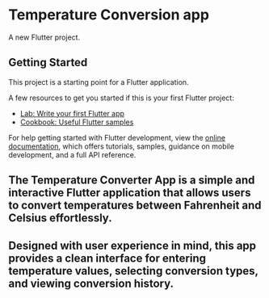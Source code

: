 # Temperature Conversion app

A new Flutter project.

## Getting Started

This project is a starting point for a Flutter application.

A few resources to get you started if this is your first Flutter project:

- [Lab: Write your first Flutter app](https://docs.flutter.dev/get-started/codelab)
- [Cookbook: Useful Flutter samples](https://docs.flutter.dev/cookbook)

For help getting started with Flutter development, view the
[online documentation](https://docs.flutter.dev/), which offers tutorials,
samples, guidance on mobile development, and a full API reference.
## The Temperature Converter App is a simple and interactive Flutter application that allows users to convert temperatures between Fahrenheit and Celsius effortlessly. 
## Designed with user experience in mind, this app provides a clean interface for entering temperature values, selecting conversion types, and viewing conversion history.
